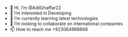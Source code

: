 - 👋 Hi, I’m @AdilGhaffar22
- 👀 I’m interested in Developing
- 🌱 I’m currently learning latest technologies
- 💞️ I’m looking to collaborate on international companies
- 📫 How to reach me +923064968668 

<!---
AdilGhaffar22/AdilGhaffar22 is a ✨ special ✨ repository because its `README.md` (this file) appears on your GitHub profile.
You can click the Preview link to take a look at your changes.
--->

